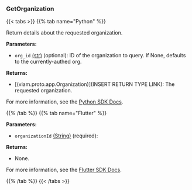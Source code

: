 ### GetOrganization

{{< tabs >}}
{{% tab name="Python" %}}

Return details about the requested organization.

**Parameters:**

- `org_id` [(str)](<INSERT PARAM TYPE LINK>) (optional): ID of the organization to query. If None, defaults to the currently-authed org.

**Returns:**

- [(viam.proto.app.Organization)](INSERT RETURN TYPE LINK): The requested organization.

For more information, see the [Python SDK Docs](https://python.viam.dev/autoapi/viam/app/app_client/index.html#viam.app.app_client.AppClient.get_organization).

{{% /tab %}}
{{% tab name="Flutter" %}}

**Parameters:**

- `organizationId` [(String)](https://api.flutter.dev/flutter/dart-core/String-class.html) (required):

**Returns:**

- None.

For more information, see the [Flutter SDK Docs](https://flutter.viam.dev/viam_protos.app.app/AppServiceClient/getOrganization.html).

{{% /tab %}}
{{< /tabs >}}
